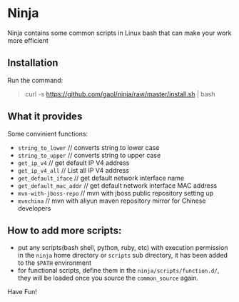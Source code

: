 # Ninja
Ninja contains some common scripts in Linux bash that can make your work more efficient

## Installation

Run the command:

> curl -s https://github.com/gaol/ninja/raw/master/install.sh | bash

## What it provides

Some convinient functions:

* `string_to_lower`          // converts string to lower case
* `string_to_upper`          // converts string to upper case
* `get_ip_v4`                // get default IP V4 address
* `get_ip_v4_all`            // List all IP V4 address
* `get_default_iface`        // get default network interface name
* `get_default_mac_addr`     // get default network interface MAC address 
* `mvn-with-jboss-repo`      // mvn with jboss public repository setting up
* `mvnchina`                 // mvn with aliyun maven repository mirror for Chinese developers


## How to add more scripts:

 * put any scripts(bash shell, python, ruby, etc) with execution permission in the `ninja` home directory or `scripts` sub directory, it has been added to the `$PATH` environment
 * for functional scripts, define them in the `ninja/scripts/function.d/`, they will be loaded once you source the `common_source` again.

Have Fun!
